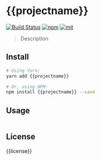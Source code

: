 # {{projectname}}

[![Build Status][build]](https://circleci.com/gh/{{username}}/{{projectname}}) [![npm]](https://www.npmjs.com/package/{{projectname}}) [![mit]](https://opensource.org/licenses/MIT)

[build]: https://img.shields.io/circleci/project/{{username}}/{{projectname}}.svg?branch=master&style=flat-square
[npm]: https://img.shields.io/npm/v/{{projectname}}.svg?style=flat-square
[mit]: https://img.shields.io/npm/l/{{projectname}}.svg?style=flat-square

> Description

## Install

```sh
# Using Yarn:
yarn add {{projectname}}

# Or, using NPM:
npm install {{projectname}} --save
```

## Usage

```ts
```

## License

{{license}}
